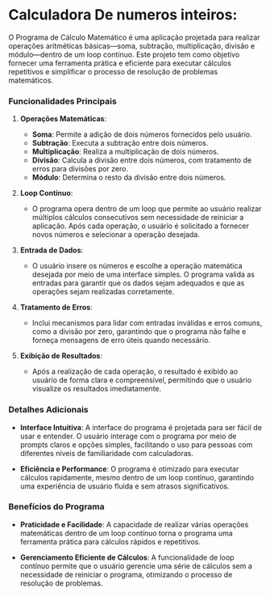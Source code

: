 # Calculadora De numeros inteiros:

O Programa de Cálculo Matemático é uma aplicação projetada para realizar operações aritméticas básicas—soma, subtração, multiplicação, divisão e módulo—dentro de um loop contínuo. Este projeto tem como objetivo fornecer uma ferramenta prática e eficiente para executar cálculos repetitivos e simplificar o processo de resolução de problemas matemáticos.

### Funcionalidades Principais

1. **Operações Matemáticas**:
   - **Soma**: Permite a adição de dois números fornecidos pelo usuário.
   - **Subtração**: Executa a subtração entre dois números.
   - **Multiplicação**: Realiza a multiplicação de dois números.
   - **Divisão**: Calcula a divisão entre dois números, com tratamento de erros para divisões por zero.
   - **Módulo**: Determina o resto da divisão entre dois números.

2. **Loop Contínuo**:
   - O programa opera dentro de um loop que permite ao usuário realizar múltiplos cálculos consecutivos sem necessidade de reiniciar a aplicação. Após cada operação, o usuário é solicitado a fornecer novos números e selecionar a operação desejada.

3. **Entrada de Dados**:
   - O usuário insere os números e escolhe a operação matemática desejada por meio de uma interface simples. O programa valida as entradas para garantir que os dados sejam adequados e que as operações sejam realizadas corretamente.

4. **Tratamento de Erros**:
   - Inclui mecanismos para lidar com entradas inválidas e erros comuns, como a divisão por zero, garantindo que o programa não falhe e forneça mensagens de erro úteis quando necessário.

5. **Exibição de Resultados**:
   - Após a realização de cada operação, o resultado é exibido ao usuário de forma clara e compreensível, permitindo que o usuário visualize os resultados imediatamente.

### Detalhes Adicionais

- **Interface Intuitiva**:
  A interface do programa é projetada para ser fácil de usar e entender. O usuário interage com o programa por meio de prompts claros e opções simples, facilitando o uso para pessoas com diferentes níveis de familiaridade com calculadoras.

- **Eficiência e Performance**:
  O programa é otimizado para executar cálculos rapidamente, mesmo dentro de um loop contínuo, garantindo uma experiência de usuário fluida e sem atrasos significativos.

### Benefícios do Programa

- **Praticidade e Facilidade**:
  A capacidade de realizar várias operações matemáticas dentro de um loop contínuo torna o programa uma ferramenta prática para cálculos rápidos e repetitivos.

- **Gerenciamento Eficiente de Cálculos**:
  A funcionalidade de loop contínuo permite que o usuário gerencie uma série de cálculos sem a necessidade de reiniciar o programa, otimizando o processo de resolução de problemas.

